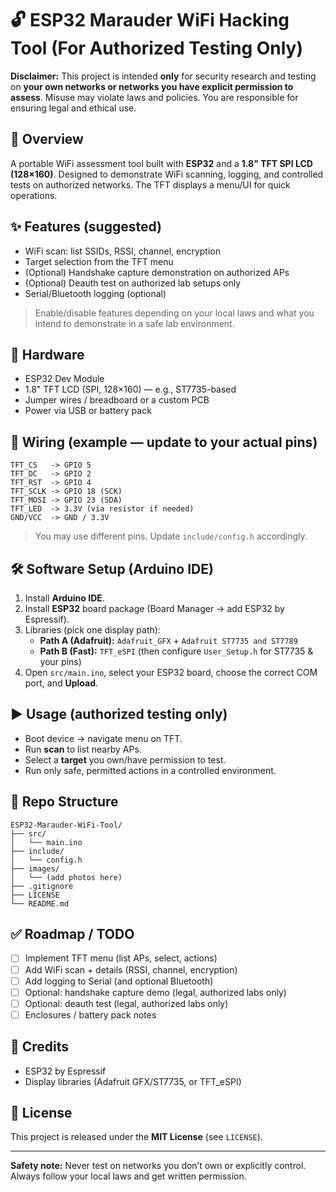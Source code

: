 # 🔓 ESP32 Marauder WiFi Hacking Tool (For Authorized Testing Only)

**Disclaimer:** This project is intended **only** for security research and testing on **your own networks or networks you have explicit permission to assess**. Misuse may violate laws and policies. You are responsible for ensuring legal and ethical use.

## 🚀 Overview
A portable WiFi assessment tool built with **ESP32** and a **1.8" TFT SPI LCD (128×160)**. Designed to demonstrate WiFi scanning, logging, and controlled tests on authorized networks. The TFT displays a menu/UI for quick operations.

## ✨ Features (suggested)
- WiFi scan: list SSIDs, RSSI, channel, encryption
- Target selection from the TFT menu
- (Optional) Handshake capture demonstration on authorized APs
- (Optional) Deauth test on authorized lab setups only
- Serial/Bluetooth logging (optional)

> Enable/disable features depending on your local laws and what you intend to demonstrate in a safe lab environment.

## 🧩 Hardware
- ESP32 Dev Module
- 1.8" TFT LCD (SPI, 128×160) — e.g., ST7735-based
- Jumper wires / breadboard or a custom PCB
- Power via USB or battery pack

## 🔌 Wiring (example — update to your actual pins)
```
TFT_CS   -> GPIO 5
TFT_DC   -> GPIO 2
TFT_RST  -> GPIO 4
TFT_SCLK -> GPIO 18 (SCK)
TFT_MOSI -> GPIO 23 (SDA)
TFT_LED  -> 3.3V (via resistor if needed)
GND/VCC  -> GND / 3.3V
```
> You may use different pins. Update `include/config.h` accordingly.

## 🛠️ Software Setup (Arduino IDE)
1. Install **Arduino IDE**.
2. Install **ESP32** board package (Board Manager → add ESP32 by Espressif).
3. Libraries (pick one display path):
   - **Path A (Adafruit):** `Adafruit_GFX` + `Adafruit ST7735 and ST7789`  
   - **Path B (Fast):** `TFT_eSPI` (then configure `User_Setup.h` for ST7735 & your pins)
4. Open `src/main.ino`, select your ESP32 board, choose the correct COM port, and **Upload**.

## ▶️ Usage (authorized testing only)
- Boot device → navigate menu on TFT.
- Run **scan** to list nearby APs.
- Select a **target** you own/have permission to test.
- Run only safe, permitted actions in a controlled environment.

## 📂 Repo Structure
```
ESP32-Marauder-WiFi-Tool/
├── src/
│   └── main.ino
├── include/
│   └── config.h
├── images/
│   └── (add photos here)
├── .gitignore
├── LICENSE
└── README.md
```

## ✅ Roadmap / TODO
- [ ] Implement TFT menu (list APs, select, actions)
- [ ] Add WiFi scan + details (RSSI, channel, encryption)
- [ ] Add logging to Serial (and optional Bluetooth)
- [ ] Optional: handshake capture demo (legal, authorized labs only)
- [ ] Optional: deauth test (legal, authorized labs only)
- [ ] Enclosures / battery pack notes

## 🙏 Credits
- ESP32 by Espressif
- Display libraries (Adafruit GFX/ST7735, or TFT_eSPI)

## 📜 License
This project is released under the **MIT License** (see `LICENSE`).

---

**Safety note:** Never test on networks you don’t own or explicitly control. Always follow your local laws and get written permission.

